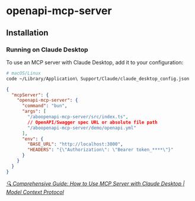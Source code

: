 # openapi-mcp-server

## Installation

### Running on Claude Desktop

To use an MCP server with Claude Desktop, add it to your configuration:

```bash
# macOS/Linux
code ~/Library/Application\ Support/Claude/claude_desktop_config.json
```

```json
{
  "mcpServer": {
    "openapi-mcp-server": {
      "command": "bun",
      "args": [
        "/aboopenapi-mcp-server/src/index.ts",
        // OpenAPI/Swagger spec URL or absolute file path
        "/aboopenapi-mcp-server/demo/openapi.yml"
      ],
      "env": {
        "BASE_URL": "http://localhost:3000",
        "HEADERS": "{\"Authorization\": \"Bearer token_****\"}"
      }
    }
  }
}
```

_[🔍 Comprehensive Guide: How to Use MCP Server with Claude Desktop | Model Context Protocol](https://modelcontextprotocol.io/quickstart/user)_
